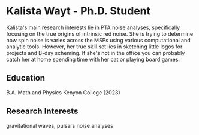 # Kalista Wayt - Ph.D. Student

Kalista's main research interests lie in PTA noise analyses, specifically focusing on the true origins of intrinsic red noise. She is trying to determine how spin noise is varies across the MSPs using various computational and analytic tools. However, her true skill set lies in sketching little logos for projects and B-day scheming. If she's not in the office you can probably catch her at home spending time with her cat or playing board games.

## Education

B.A. Math and Physics Kenyon College (2023)

## Research Interests

gravitational waves, pulsars noise analyses
